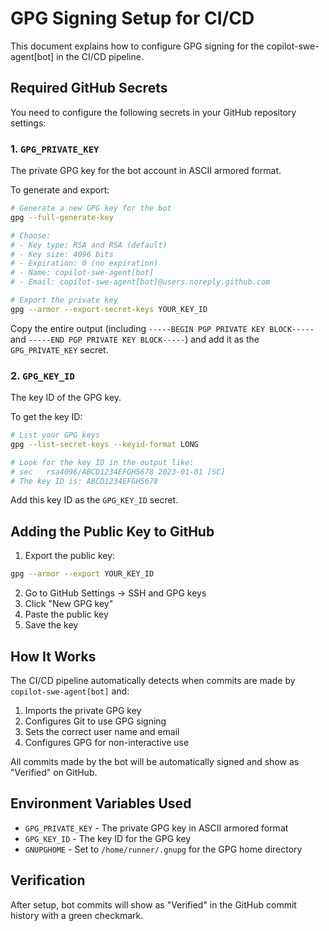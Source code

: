 # GPG Signing Setup for CI/CD

This document explains how to configure GPG signing for the copilot-swe-agent[bot] in the CI/CD pipeline.

## Required GitHub Secrets

You need to configure the following secrets in your GitHub repository settings:

### 1. `GPG_PRIVATE_KEY`

The private GPG key for the bot account in ASCII armored format.

To generate and export:

```bash
# Generate a new GPG key for the bot
gpg --full-generate-key

# Choose:
# - Key type: RSA and RSA (default)
# - Key size: 4096 bits
# - Expiration: 0 (no expiration)
# - Name: copilot-swe-agent[bot]
# - Email: copilot-swe-agent[bot]@users.noreply.github.com

# Export the private key
gpg --armor --export-secret-keys YOUR_KEY_ID
```

Copy the entire output (including `-----BEGIN PGP PRIVATE KEY BLOCK-----` and `-----END PGP PRIVATE KEY BLOCK-----`) and add it as the `GPG_PRIVATE_KEY` secret.

### 2. `GPG_KEY_ID`

The key ID of the GPG key.

To get the key ID:

```bash
# List your GPG keys
gpg --list-secret-keys --keyid-format LONG

# Look for the key ID in the output like:
# sec   rsa4096/ABCD1234EFGH5678 2023-01-01 [SC]
# The key ID is: ABCD1234EFGH5678
```

Add this key ID as the `GPG_KEY_ID` secret.

## Adding the Public Key to GitHub

1. Export the public key:

```bash
gpg --armor --export YOUR_KEY_ID
```

2. Go to GitHub Settings → SSH and GPG keys
3. Click "New GPG key"
4. Paste the public key
5. Save the key

## How It Works

The CI/CD pipeline automatically detects when commits are made by `copilot-swe-agent[bot]` and:

1. Imports the private GPG key
2. Configures Git to use GPG signing
3. Sets the correct user name and email
4. Configures GPG for non-interactive use

All commits made by the bot will be automatically signed and show as "Verified" on GitHub.

## Environment Variables Used

- `GPG_PRIVATE_KEY` - The private GPG key in ASCII armored format
- `GPG_KEY_ID` - The key ID for the GPG key
- `GNUPGHOME` - Set to `/home/runner/.gnupg` for the GPG home directory

## Verification

After setup, bot commits will show as "Verified" in the GitHub commit history with a green checkmark.
